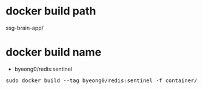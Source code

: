 # docker build path
ssg-brain-app/

# docker build name
- byeong0/redis:sentinel
<pre>
sudo docker build --tag byeong0/redis:sentinel -f container/docker/redis/5.0.4/sentinel/Dockerfile .
</pre>
